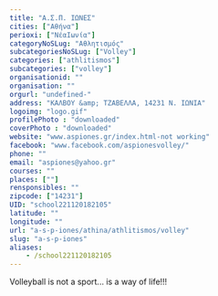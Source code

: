 ```yaml
---
title: "Α.Σ.Π. ΙΩΝΕΣ"
cities: ["Αθήνα"]
perioxi: ["ΝέαΙωνία"]
categoryNoSLug: "Αθλητισμός"
subcategoriesNoSLug: ["Volley"]
categories: ["athlitismos"]
subcategories: ["volley"]
organisationid: ""
organisation: ""
orgurl: "undefined-"
address: "ΚΑΛΒΟΥ &amp; ΤΖΑΒΕΛΛΑ, 14231 Ν. ΙΩΝΙΑ"
logoimg: "logo.gif"
profilePhoto : "downloaded"
coverPhoto : "downloaded"
website: "www.aspiones.gr/index.html-not working"
facebook: "www.facebook.com/aspionesvolley/"
phone: ""
email: "aspiones@yahoo.gr"
courses: ""
places: [""]
rensponsibles: ""
zipcode: ["14231"]
UID: "school221120182105"
latitude: ""
longitude: ""
url: "a-s-p-iones/athina/athlitismos/volley"
slug: "a-s-p-iones"
aliases:
    - /school221120182105
---
```



Volleyball is not a sport... is a way of life!!!

